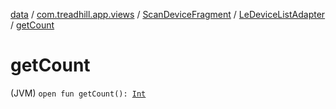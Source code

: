[data](../../../index.md) / [com.treadhill.app.views](../../index.md) / [ScanDeviceFragment](../index.md) / [LeDeviceListAdapter](index.md) / [getCount](./get-count.md)

# getCount

(JVM) `open fun getCount(): `[`Int`](https://kotlinlang.org/api/latest/jvm/stdlib/kotlin/-int/index.html)